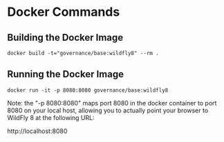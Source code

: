 
# Docker Commands

## Building the Docker Image

```
docker build -t="governance/base:wildfly8" --rm .
```

## Running the Docker Image
```
docker run -it -p 8080:8080 governance/base:wildfly8
```

Note: the "-p 8080:8080" maps port 8080 in the docker container to port 8080 on your local
host, allowing you to actually point your browser to WildFly 8 at the following URL:

http://localhost:8080

